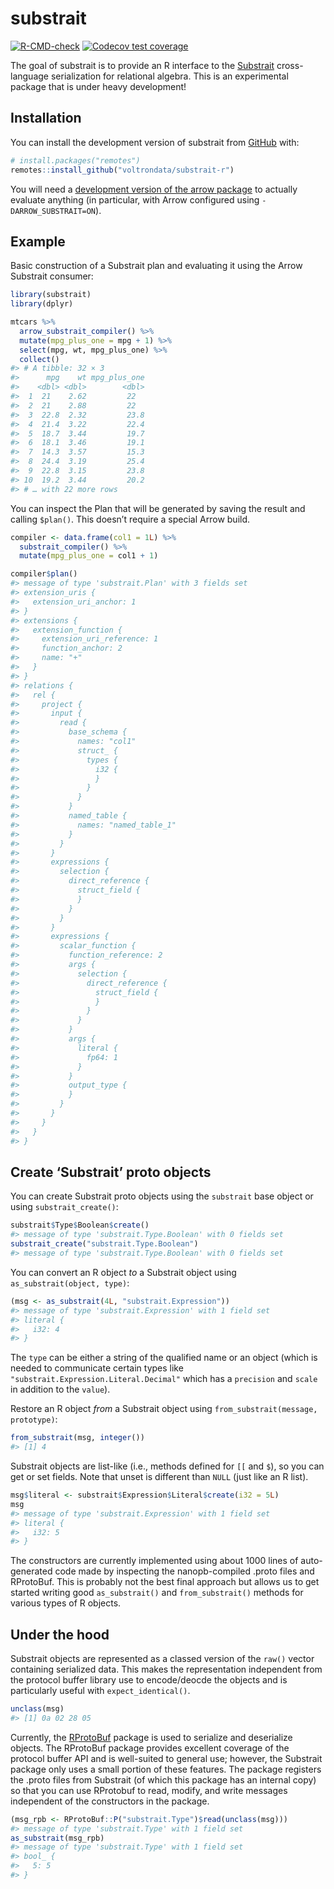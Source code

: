 
<!-- README.md is generated from README.Rmd. Please edit that file -->

# substrait

<!-- badges: start -->

[![R-CMD-check](https://github.com/voltrondata/substrait-r/workflows/R-CMD-check/badge.svg)](https://github.com/voltrondata/substrait-r/actions)
[![Codecov test
coverage](https://codecov.io/gh/voltrondata/substrait-r/branch/master/graph/badge.svg)](https://app.codecov.io/gh/voltrondata/substrait-r?branch=master)
<!-- badges: end -->

The goal of substrait is to provide an R interface to the
[Substrait](https://substrait.io) cross-language serialization for
relational algebra. This is an experimental package that is under heavy
development!

## Installation

You can install the development version of substrait from
[GitHub](https://github.com/) with:

``` r
# install.packages("remotes")
remotes::install_github("voltrondata/substrait-r")
```

You will need a [development version of the arrow
package](https://arrow.apache.org/docs/r/articles/developers/setup.html)
to actually evaluate anything (in particular, with Arrow configured
using `-DARROW_SUBSTRAIT=ON`).

## Example

Basic construction of a Substrait plan and evaluating it using the Arrow
Substrait consumer:

``` r
library(substrait)
library(dplyr)

mtcars %>% 
  arrow_substrait_compiler() %>%
  mutate(mpg_plus_one = mpg + 1) %>% 
  select(mpg, wt, mpg_plus_one) %>% 
  collect()
#> # A tibble: 32 × 3
#>      mpg    wt mpg_plus_one
#>    <dbl> <dbl>        <dbl>
#>  1  21    2.62         22  
#>  2  21    2.88         22  
#>  3  22.8  2.32         23.8
#>  4  21.4  3.22         22.4
#>  5  18.7  3.44         19.7
#>  6  18.1  3.46         19.1
#>  7  14.3  3.57         15.3
#>  8  24.4  3.19         25.4
#>  9  22.8  3.15         23.8
#> 10  19.2  3.44         20.2
#> # … with 22 more rows
```

You can inspect the Plan that will be generated by saving the result and
calling `$plan()`. This doesn’t require a special Arrow build.

``` r
compiler <- data.frame(col1 = 1L) %>% 
  substrait_compiler() %>%
  mutate(mpg_plus_one = col1 + 1)

compiler$plan()
#> message of type 'substrait.Plan' with 3 fields set
#> extension_uris {
#>   extension_uri_anchor: 1
#> }
#> extensions {
#>   extension_function {
#>     extension_uri_reference: 1
#>     function_anchor: 2
#>     name: "+"
#>   }
#> }
#> relations {
#>   rel {
#>     project {
#>       input {
#>         read {
#>           base_schema {
#>             names: "col1"
#>             struct_ {
#>               types {
#>                 i32 {
#>                 }
#>               }
#>             }
#>           }
#>           named_table {
#>             names: "named_table_1"
#>           }
#>         }
#>       }
#>       expressions {
#>         selection {
#>           direct_reference {
#>             struct_field {
#>             }
#>           }
#>         }
#>       }
#>       expressions {
#>         scalar_function {
#>           function_reference: 2
#>           args {
#>             selection {
#>               direct_reference {
#>                 struct_field {
#>                 }
#>               }
#>             }
#>           }
#>           args {
#>             literal {
#>               fp64: 1
#>             }
#>           }
#>           output_type {
#>           }
#>         }
#>       }
#>     }
#>   }
#> }
```

## Create ‘Substrait’ proto objects

You can create Substrait proto objects using the `substrait` base object
or using `substrait_create()`:

``` r
substrait$Type$Boolean$create()
#> message of type 'substrait.Type.Boolean' with 0 fields set
substrait_create("substrait.Type.Boolean")
#> message of type 'substrait.Type.Boolean' with 0 fields set
```

You can convert an R object *to* a Substrait object using
`as_substrait(object, type)`:

``` r
(msg <- as_substrait(4L, "substrait.Expression"))
#> message of type 'substrait.Expression' with 1 field set
#> literal {
#>   i32: 4
#> }
```

The `type` can be either a string of the qualified name or an object
(which is needed to communicate certain types like
`"substrait.Expression.Literal.Decimal"` which has a `precision` and
`scale` in addition to the `value`).

Restore an R object *from* a Substrait object using
`from_substrait(message, prototype)`:

``` r
from_substrait(msg, integer())
#> [1] 4
```

Substrait objects are list-like (i.e., methods defined for `[[` and
`$`), so you can get or set fields. Note that unset is different than
`NULL` (just like an R list).

``` r
msg$literal <- substrait$Expression$Literal$create(i32 = 5L)
msg
#> message of type 'substrait.Expression' with 1 field set
#> literal {
#>   i32: 5
#> }
```

The constructors are currently implemented using about 1000 lines of
auto-generated code made by inspecting the nanopb-compiled .proto files
and RProtoBuf. This is probably not the best final approach but allows
us to get started writing good `as_substrait()` and `from_substrait()`
methods for various types of R objects.

## Under the hood

Substrait objects are represented as a classed version of the `raw()`
vector containing serialized data. This makes the representation
independent from the protocol buffer library use to encode/deocde the
objects and is particularly useful with `expect_identical()`.

``` r
unclass(msg)
#> [1] 0a 02 28 05
```

Currently, the [RProtoBuf](https://cran.r-project.org/package=RProtoBuf)
package is used to serialize and deserialize objects. The RProtoBuf
package provides excellent coverage of the protocol buffer API and is
well-suited to general use; however, the Substrait package only uses a
small portion of these features. The package registers the .proto files
from Substrait (of which this package has an internal copy) so that you
can use RProtobuf to read, modify, and write messages independent of the
constructors in the package.

``` r
(msg_rpb <- RProtoBuf::P("substrait.Type")$read(unclass(msg)))
#> message of type 'substrait.Type' with 1 field set
as_substrait(msg_rpb)
#> message of type 'substrait.Type' with 1 field set
#> bool_ {
#>   5: 5
#> }
```

